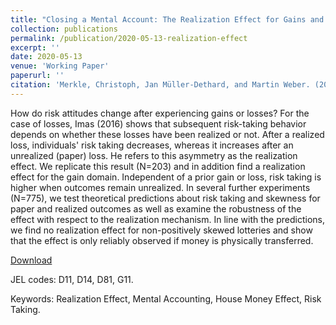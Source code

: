 ```yaml
---
title: "Closing a Mental Account: The Realization Effect for Gains and Losses"
collection: publications
permalink: /publication/2020-05-13-realization-effect
excerpt: ''
date: 2020-05-13
venue: 'Working Paper'
paperurl: ''
citation: 'Merkle, Christoph, Jan Müller-Dethard, and Martin Weber. (2019). &quot;Closing a Mental Account: The Realization Effect for Gains and Losses.&quot; <i>Working Paper</i>.'
---
```

How do risk attitudes change after experiencing gains or losses? For the case of losses, Imas (2016) shows that subsequent risk-taking behavior depends on whether these losses have been realized or not. After a realized loss, individuals' risk taking decreases, whereas it increases after an unrealized (paper) loss. He refers to this asymmetry as the realization effect. We replicate this result (N=203) and in addition find a realization effect for the gain domain. Independent of a prior gain or loss, risk taking is higher when outcomes remain unrealized. In several further experiments (N=775), we test theoretical predictions about risk taking and skewness for paper and realized outcomes as well as examine the robustness of the effect with respect to the realization mechanism. In line with the predictions, we find no realization effect for non-positively skewed lotteries and show that the effect is only reliably observed if money is physically transferred.

[Download](https://dx.doi.org/10.2139/ssrn.3189076)

JEL codes: D11, D14, D81, G11.

Keywords: Realization Effect, Mental Accounting, House Money Effect, Risk Taking.
